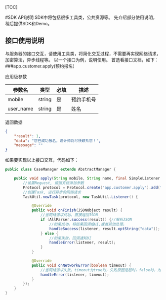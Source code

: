 [TOC]

#SDK API说明
SDK中将包括很多工具类，公共资源等。
先介绍部分使用说明，稍后提供SDK和Demo。

## 接口使用说明
与服务器的接口交互，请使用工具类，将简化交互过程，不需要再实现网络请求，加密算法，异步线程等。
以一个接口为例，说明使用。
首选看接口文档，如下：
###app.customer.apply(预约报名）

应用级参数

|参数名|类型|必填|描述|
|-|-|-|-|
|mobile|string|是|预约手机号|
|user_name|string|是|姓名|

返回数据

``` JSON
{
    "result": 1,
    "data": "您已成功报名，设计师将尽快联系您！",
    "message": ""
}
```

如果要实现以上接口交互，代码如下：
```Java
public class CaseManager extends AbstractManager {

	public void apply(String mobile, String name, final SimpleListener <String> listener) {
    	//设置Request, 按照文档添加参数
		Protocol protocol = Protocol.create("app.customer.apply").add("mobile", mobile).add("user_name", name);
        //创建Task, 进行异步的网络请求
		TaskUtil.newTask(protocol, new TaskUtil.Listener() {

			@Override
			public void onFinish(JSONObject result) {
            	//当网络请求成功，直接返回JSON
				if (AllParser.success(result)) {//解析JSON
                	//如果成功，将结果回调给UI,或者其他处理。
					handleSuccess(listener, result.optString("data"));
				} else {
                	//如果失败，回调通知UI
					handleError(listener, result);
				}
			}

			@Override
			public void onNetworkError(boolean timeout) {
            	//当网络请求失败，timeout为true时，失败原因是超时，false时，为其他网络错误。
				handleError(listener, timeout);
			}
		});
	}
}

```
